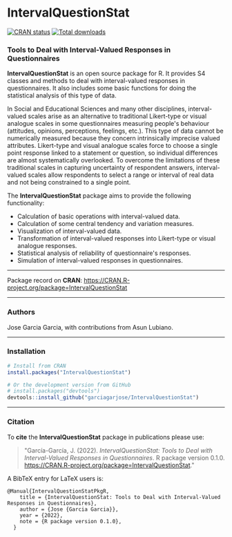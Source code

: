 # **IntervalQuestionStat**

[![CRAN status](https://www.r-pkg.org/badges/version/IntervalQuestionStat)](https://cran.r-project.org/package=IntervalQuestionStat)
[![Total downloads](https://cranlogs.r-pkg.org/badges/grand-total/IntervalQuestionStat)](https://CRAN.R-project.org/package=IntervalQuestionStat)

### Tools to Deal with Interval-Valued Responses in Questionnaires

**IntervalQuestionStat** is an open source package for R.
It provides S4 classes and methods to deal with interval-valued responses in questionnaires.
It also includes some basic functions for doing the statistical analysis of this type of data.

In Social and Educational Sciences and many other disciplines, interval-valued 
scales arise as an alternative to traditional Likert-type or visual analogue scales
in some questionnaires measuring people's behaviour (attitudes, opinions, perceptions, feelings, etc.).
This type of data cannot be numerically measured because they concern intrinsically imprecise valued
attributes. Likert-type and visual analogue scales force to choose a single point response linked
to a statement or question, so individual differences are almost systematically overlooked.
To overcome the limitations of these traditional scales in capturing uncertainty of respondent answers,
interval-valued scales allow respondents to select a range or interval of real data and not being constrained to a single point.

The **IntervalQuestionStat** package aims to provide the following functionality:

* Calculation of basic operations with interval-valued data.
* Calculation of some central tendency and variation measures.
* Visualization of interval-valued data.
* Transformation of interval-valued responses into Likert-type or visual analogue responses.
* Statistical analysis of reliability of questionnaire's responses.
* Simulation of interval-valued responses in questionnaires.

* * *

Package record on **CRAN**:  https://CRAN.R-project.org/package=IntervalQuestionStat

* * *

### Authors
Jose Garcia Garcia, with contributions from Asun Lubiano.

* * *

### Installation
``` r
# Install from CRAN
install.packages("IntervalQuestionStat")

# Or the development version from GitHub
# install.packages("devtools")
devtools::install_github("garciagarjose/IntervalQuestionStat")
```

* * *

### Citation
To **cite** the **IntervalQuestionStat** package in publications please use:

> "García-García, J. (2022). *IntervalQuestionStat: Tools to Deal with
Interval-Valued Responses in Questionnaires*. R package version 0.1.0.
https://CRAN.R-project.org/package=IntervalQuestionStat."

A BibTeX entry for LaTeX users is:

```
@Manual{IntervalQuestionStatPkgR,
    title = {IntervalQuestionStat: Tools to Deal with Interval-Valued Responses in Questionnaires},
    author = {Jose {Garcia Garcia}},
    year = {2022},
    note = {R package version 0.1.0},
  }
```
